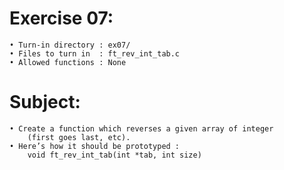# Exercise 07:
	• Turn-in directory : ex07/
	• Files to turn in  : ft_rev_int_tab.c
	• Allowed functions : None
# Subject:
	• Create a function which reverses a given array of integer
		(first goes last, etc).
	• Here’s how it should be prototyped :
		void ft_rev_int_tab(int *tab, int size)
